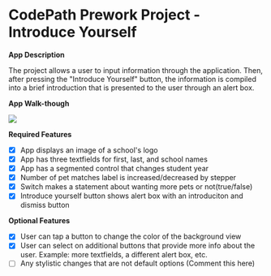 # CodePath Prework Project - Introduce Yourself
**App Description**

The project allows a user to input information through the application. Then, after pressing the "Introduce Yourself" button, the information is compiled into a brief introduction that is presented to the user through an alert box.  

**App Walk-though**

![](https://i.imgur.com/YhCa9dW.gif)


**Required Features**
- [x] App displays an image of a school's logo
- [x] App has three textfields for first, last, and school names
- [x] App has a segmented control that changes student year
- [x] Number of pet matches label is increased/decreased by stepper
- [x] Switch makes a statement about wanting more pets or not(true/false)
- [x] Introduce yourself button shows alert box with an introduciton and dismiss button

**Optional Features**
- [x] User can tap a button to change the color of the background view
- [x] User can select on additional buttons that provide more info about the user. Example: more textfields, a different alert box, etc.
- [ ] Any stylistic changes that are not default options (Comment this here)
